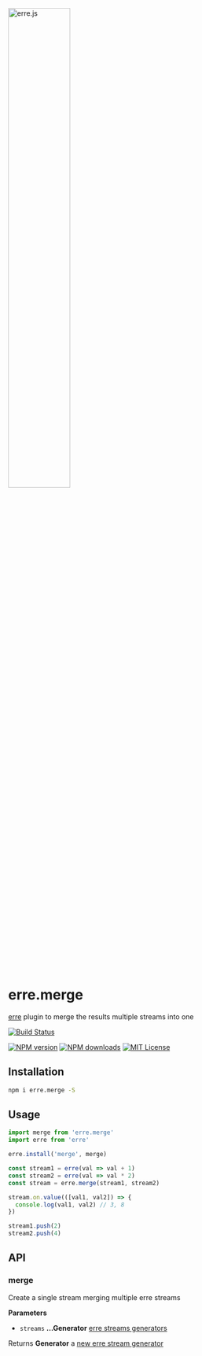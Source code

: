 <img alt="erre.js" src="https://cdn.rawgit.com/GianlucaGuarini/erre/main/erre-logo.svg" width="50%"/>

# erre.merge

[erre](https://github.com/GianlucaGuarini/erre) plugin to merge the results multiple streams into one

[![Build Status][ci-image]][ci-url]

[![NPM version][npm-version-image]][npm-url]
[![NPM downloads][npm-downloads-image]][npm-url]
[![MIT License][license-image]][license-url]

## Installation

```sh
npm i erre.merge -S
```

## Usage

```js
import merge from 'erre.merge'
import erre from 'erre'

erre.install('merge', merge)

const stream1 = erre(val => val + 1)
const stream2 = erre(val => val * 2)
const stream = erre.merge(stream1, stream2)

stream.on.value(([val1, val2]) => {
  console.log(val1, val2) // 3, 8
})

stream1.push(2)
stream2.push(4)
```

[ci-image]: https://img.shields.io/github/actions/workflow/status/gianlucaguarini/erre.merge/test.yml?style=flat-square
[ci-url]: https://github.com/gianlucaguarini/erre.merge/actions
[license-image]: http://img.shields.io/badge/license-MIT-000000.svg?style=flat-square
[license-url]: LICENSE
[npm-version-image]: http://img.shields.io/npm/v/erre.merge.svg?style=flat-square
[npm-downloads-image]: http://img.shields.io/npm/dm/erre.merge.svg?style=flat-square
[npm-url]: https://npmjs.org/package/erre.merge

## API

### merge

Create a single stream merging multiple erre streams

**Parameters**

-   `streams` **...Generator** [erre streams generators]((https://github.com/GianlucaGuarini/erre#stream))

Returns **Generator** a [new erre stream generator]((https://github.com/GianlucaGuarini/erre#stream))
